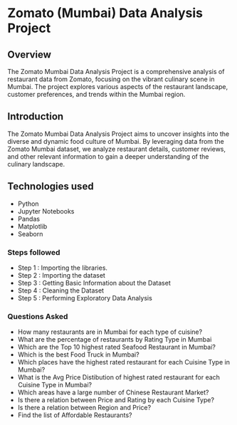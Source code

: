 # Zomato (Mumbai) Data Analysis Project

## Overview

The Zomato Mumbai Data Analysis Project is a comprehensive analysis of restaurant data from Zomato, focusing on the vibrant culinary scene in Mumbai. The project explores various aspects of the restaurant landscape, customer preferences, and trends within the Mumbai region.

## Introduction
The Zomato Mumbai Data Analysis Project aims to uncover insights into the diverse and dynamic food culture of Mumbai. By leveraging data from the Zomato Mumbai dataset, we analyze restaurant details, customer reviews, and other relevant information to gain a deeper understanding of the culinary landscape.

## Technologies used
- Python
- Jupyter Notebooks
- Pandas
- Matplotlib
- Seaborn



### Steps followed 

- Step 1 : Importing the libraries.
- Step 2 : Importing the dataset
- Step 3 : Getting Basic Information about the Dataset
- Step 4 : Cleaning the Dataset
- Step 5 : Performing Exploratory Data Analysis

### Questions Asked
- How many restaurants are in Mumbai for each type of cuisine?
- What are the percentage of restaurants by Rating Type in Mumbai
- Which are the Top 10 highest rated Seafood Restaurant in Mumbai?
- Which is the best Food Truck in Mumbai?
- Which places have the highest rated restaurant for each Cuisine Type in Mumbai?
- What is the Avg Price Distibution of highest rated restaurant for each Cuisine Type in Mumbai?
- Which areas have a large number of Chinese Restaurant Market?
- Is there a relation between Price and Rating by each Cuisine Type?
- Is there a relation between Region and Price?
- Find the list of Affordable Restaurants?
